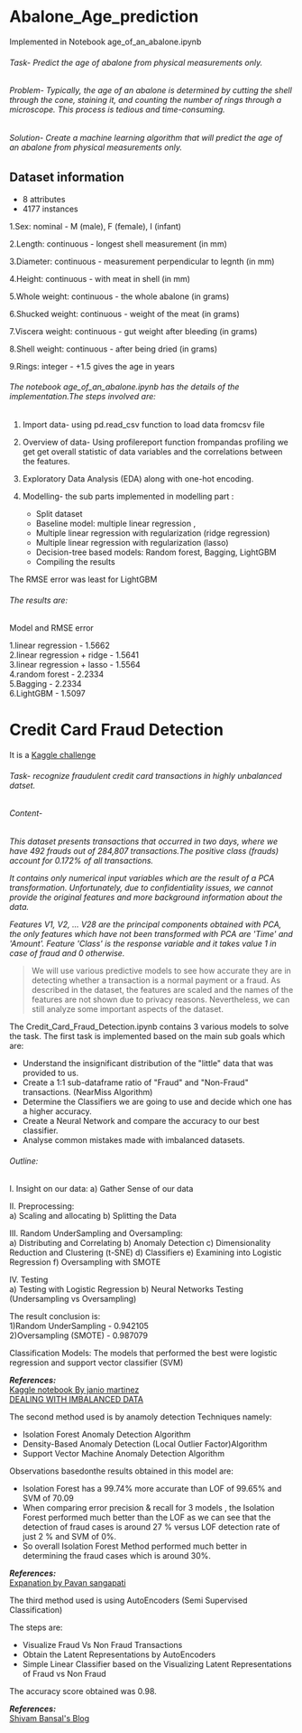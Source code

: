 # Abalone_Age_prediction

Implemented in Notebook age_of_an_abalone.ipynb

###### Task- *Predict the age of abalone from physical measurements only.*

###### Problem- *Typically, the age of an abalone is determined by cutting the shell through the cone, staining it, and counting the number of rings through a microscope. This process is tedious and time-consuming.*

###### Solution- *Create a machine learning algorithm that will predict the age of an abalone from physical measurements only.*


## Dataset information
* 8 attributes
* 4177 instances

1.Sex: nominal - M (male), F (female), I (infant)

2.Length: continuous - longest shell measurement (in mm)

3.Diameter: continuous - measurement perpendicular to legnth (in mm)

4.Height: continuous - with meat in shell (in mm)

5.Whole weight: continuous - the whole abalone (in grams)

6.Shucked weight: continuous - weight of the meat (in grams)

7.Viscera weight: continuous - gut weight after bleeding (in grams)

8.Shell weight: continuous - after being dried (in grams)

9.Rings: integer - +1.5 gives the age in years

###### The notebook age_of_an_abalone.ipynb has the details of the implementation.The steps involved are:
1. Import data- using pd.read_csv function to load data fromcsv file 

2. Overview of data- Using profilereport function frompandas profiling we get get overall statistic of data variables and the correlations between the features.

3. Exploratory Data Analysis (EDA) along with one-hot encoding.

4. Modelling- the sub parts implemented in modelling part :

   * Split dataset
   * Baseline model: multiple linear regression , 
   * Multiple linear regression with regularization (ridge regression)
   * Multiple linear regression with regularization (lasso)
   * Decision-tree based models: Random forest, Bagging, LightGBM
   * Compiling the results
 
 
The RMSE error was least for LightGBM

###### The results are:

Model and RMSE error

 1.linear regression - 1.5662            
 2.linear regression + ridge - 1.5641                        
 3.linear regression + lasso -	1.5564                         
 4.random forest - 2.2334                            
 5.Bagging	- 2.2334                                  
 6.LightGBM - 	1.5097

# Credit Card Fraud Detection

It is a [Kaggle challenge](https://www.kaggle.com/mlg-ulb/creditcardfraud)

###### Task- *recognize fraudulent credit card transactions in highly unbalanced datset.*
###### Content-
*This dataset presents transactions that occurred in two days, where we have 492 frauds out of 284,807 transactions.The positive class (frauds) account for 0.172%
of all transactions.*           

*It contains only numerical input variables which are the result of a PCA transformation. Unfortunately, due to confidentiality issues, we cannot provide the original features and more background information about the data.*               

*Features V1, V2, … V28 are the principal components obtained with PCA, the only features which have not been transformed with PCA are 'Time' and 'Amount'. Feature 'Class' is the response variable and it takes value 1 in case of fraud and 0 otherwise.*

> We will use various predictive models to see how accurate they are in detecting whether a transaction is a normal payment or a fraud. As described in the dataset, the features are scaled and the names of the features are not shown due to privacy reasons. Nevertheless, we can still analyze some important aspects of the dataset.

The Credit_Card_Fraud_Detection.ipynb contains 3 various models to solve the task.
The first task is implemented based on the main sub goals which are:

* Understand the insignificant distribution of the "little" data that was provided to us.
* Create a 1:1 sub-dataframe ratio of "Fraud" and "Non-Fraud" transactions. (NearMiss Algorithm)
* Determine the Classifiers we are going to use and decide which one has a higher accuracy.
* Create a Neural Network and compare the accuracy to our best classifier.
* Analyse common mistakes made with imbalanced datasets.

###### Outline:         
I. Insight on our data:
a) Gather Sense of our data

II. Preprocessing:                         
a) Scaling and allocating
b) Splitting the Data


III. Random UnderSampling and Oversampling:      
a) Distributing and Correlating
b) Anomaly Detection
c) Dimensionality Reduction and Clustering (t-SNE)
d) Classifiers
e) Examining into Logistic Regression
f) Oversampling with SMOTE


IV. Testing                                       
a) Testing with Logistic Regression
b) Neural Networks Testing (Undersampling vs Oversampling)

The result conclusion is:                   
1)Random UnderSampling	- 0.942105                             
2)Oversampling (SMOTE)	- 0.987079  

Classification Models: The models that performed the best were logistic regression and support vector classifier (SVM)

***References:***                                              
[Kaggle notebook By janio martinez](https://www.kaggle.com/janiobachmann/credit-fraud-dealing-with-imbalanced-datasets)               
[DEALING WITH IMBALANCED DATA](https://www.marcoaltini.com/blog/dealing-with-imbalanced-data-undersampling-oversampling-and-proper-cross-validation)

The second method used is by anamoly detection Techniques namely:
* Isolation Forest Anomaly Detection Algorithm
* Density-Based Anomaly Detection (Local Outlier Factor)Algorithm
* Support Vector Machine Anomaly Detection Algorithm

Observations basedonthe results obtained in this model are:                  
* Isolation Forest has a 99.74% more accurate than LOF of 99.65% and SVM of 70.09
* When comparing error precision & recall for 3 models , the Isolation Forest performed much better than the LOF as we can see that the detection of fraud cases is around 27 % versus LOF detection rate of just 2 % and SVM of 0%.
* So overall Isolation Forest Method performed much better in determining the fraud cases which is around 30%.

***References:***                                                 
[Expanation by Pavan sangapati](https://www.kaggle.com/pavansanagapati/anomaly-detection-credit-card-fraud-analysis)

The third method used is using AutoEncoders (Semi Supervised Classification)              

The steps are:                            
* Visualize Fraud Vs Non Fraud Transactions
* Obtain the Latent Representations by AutoEncoders
* Simple Linear Classifier based on the Visualizing Latent Representations of Fraud vs Non Fraud

The accuracy score obtained was 0.98.

***References:***                                                          
[Shivam Bansal's Blog](https://www.kaggle.com/shivamb/semi-supervised-classification-using-autoencoders)



